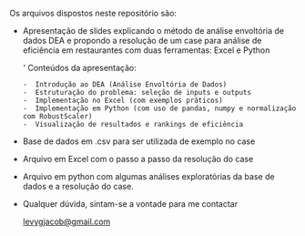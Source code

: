 Os arquivos dispostos neste repositório são:

- Apresentação de slides explicando o método de análise envoltória de dados DEA e propondo a resolução de um case para análise de eficiência em restaurantes com duas ferramentas: Excel e Python
  
  ' Conteúdos da apresentação:
  
      -  Introdução ao DEA (Análise Envoltória de Dados)
      -  Estruturação do problema: seleção de inputs e outputs
      -  Implementação no Excel (com exemplos práticos)
      -  Implementação em Python (com uso de pandas, numpy e normalização com RobustScaler)
      -  Visualização de resultados e rankings de eficiência

- Base de dados em .csv para ser utilizada de exemplo no case

- Arquivo em Excel com o passo a passo da resolução do case

- Arquivo em python com algumas análises exploratórias da base de dados e a resolução do case.

- Qualquer dúvida, sintam-se a vontade para me contactar

  levygjacob@gmail.com
